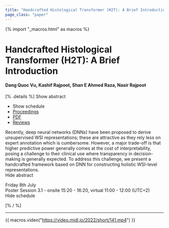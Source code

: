 ```yaml
---
title: "Handcrafted Histological Transformer (H2T): A Brief Introduction"
page_class: "paper"
---
```


{% import "_macros.html" as macros %}

# Handcrafted Histological Transformer (H2T): A Brief Introduction

#### Dang Quoc Vu, Kashif Rajpoot, Shan E Ahmed Raza, Nasir Rajpoot

[% .details %]
<a class="toggle_visibility" data-selector=".abstract" data-level="3">Show abstract</a>
- <a class="toggle_visibility" data-selector=".schedule" data-level="3">Show schedule</a>
- <a href="">Proceedings</a>
- <a href="https://openreview.net/pdf?id=N_rvbWWQNsR">PDF</a>
- <a href="https://openreview.net/forum?id=N_rvbWWQNsR">Reviews</a>

<p>
    <span class="abstract">
        Recently, deep neural networks (DNNs) have been proposed to derive unsupervised WSI representations; these are attractive as they rely less on expert annotation which is cumbersome. However, a major trade-off is that higher predictive power generally comes at the cost of interpretability, posing a challenge to their clinical use where transparency in decision-making is generally expected. To address this challenge, we present a handcrafted framework based on DNN for constructing holistic WSI-level representations.
        <br>
        <span class="actions"><a class="toggle_visibility" data-level="2">Hide abstract</a></span>
    </span>
</p>

<p>
    <span class="schedule">
        Friday 8th July<br>Poster Session 3.1 - onsite 15:20 - 16:20, virtual 11:00 - 12:00 (UTC+2)
        <br>
        <span class="actions"><a class="toggle_visibility" data-level="2">Hide schedule</a></span>
    </span>
</p>

[% / %]


---
{{ macros.video("https://video.midl.io/2022/short/141.mp4") }}
